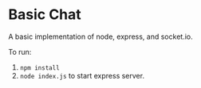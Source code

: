 <h1>Basic Chat</h1>

A basic implementation of node, express, and socket.io.

To run:
1. `npm install`
2. `node index.js` to start express server.
